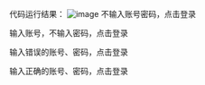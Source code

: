 代码运行结果：
![image](https://github.com/YKishere/User-login-function-simulation/1.png)
不输入账号密码，点击登录

输入账号，不输入密码，点击登录

输入错误的账号、密码，点击登录

输入正确的账号、密码，点击登录
